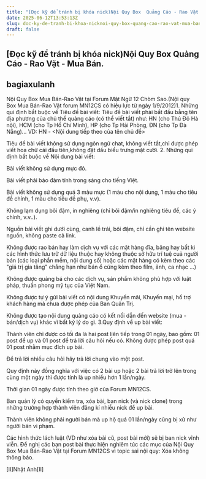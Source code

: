 ```yaml
---
title: "[Đọc kỹ để tránh bị khóa nick)Nội Quy Box  Quảng Cáo - Rao Vặt - Mua Bán."
date: 2025-06-12T13:53:13Z
slug: doc-ky-de-tranh-bi-khoa-nicknoi-quy-box-quang-cao-rao-vat-mua-ban
draft: false
---
```


## [Đọc kỹ để tránh bị khóa nick)Nội Quy Box  Quảng Cáo - Rao Vặt - Mua Bán.

## bagiaxulanh

Nội Quy Box Mua Bán-Rao Vặt tại Forum Mật Ngữ 12 Chòm Sao.(Nội quy Box Mua Bán-Rao Vặt forum MN12CS có hiệu lực từ ngày 1/9/2012)1. Những qui định bắt buộc về Tiêu đề bài viết:
Tiêu đề bài viết phải bắt đầu bằng tên địa phương của chủ thể quảng cáo (có thể viết tắt) như: HN (cho Thủ Đô Hà nội), HCM (cho Tp Hồ Chí Minh), HP (cho Tp Hải Phòng, ĐN (cho Tp Đà Nẵng)... VD: HN - <Nội dung tiếp theo của tên chủ đề>

Tiêu đề bài viết không sử dụng ngôn ngữ chat, không viết tắt,chỉ được phép viết hoa chữ cái đầu tiên,không đặt dấu biểu trưng mặt cười.
2. Những qui định bắt buộc về Nội dung bài viết: 

Bài viết không sử dụng mực đỏ.

Bài viết phải bảo đảm tính trong sáng cho tiếng Việt.

Bài viết không sử dụng quá 3 màu mực (1 màu cho nội dung, 1 màu cho tiêu đề chính, 1 màu cho tiêu đề phụ, v.v).

Không lạm dụng bôi đậm, in nghiêng (chỉ bôi đậm/in nghiêng tiêu đề, các ý chính, v.v..).

Nguồn bài viết ghi dưới cùng, canh lề trái, bôi đậm, chỉ cần ghi tên website nguồn, không paste cả link.

Không được rao bán hay làm dịch vụ với các mặt hàng đĩa, băng hay bất kì các hình thức lưu trữ dữ liệu thuộc hay không thuộc sở hữu trí tuệ cuả người bán (các loại phần mềm, nội dung số) hoặc các mặt hàng có kèm theo các "giá trị gia tăng" chẳng hạn như bán ổ cứng kèm theo film, ảnh, ca nhạc ...)

Không được quảng bá cho các dịch vụ, sản phẩm không phù hợp với luật pháp, thuần phong mỹ tục của Việt Nam.

Không được tự ý gửi bài viết có nội dung Khuyến mãi, Khuyến mại, hổ trợ khách hàng mà chưa được phép của Ban Quản Trị.

 Không được tạo nội dung quảng cáo có kết nối dẫn đến website (mua - bán/dịch vụ) khác vì bất kỳ lý do gì.
3.Quy định về up bài viết:

Thành viên chỉ được có tối đa là hai post liên tiếp trong 01 ngày, bao gồm: 01 post để up và 01 post để trả lời câu hỏi nếu có. Không được phép post quá 01 post nhằm mục đích up bài.

Để trả lời nhiều câu hỏi hãy trả lời chung vào một post.

Quy định này đồng nghĩa với việc có 2 bài up hoặc 2 bài trả lời trở lên trong cùng một ngày thì được tính là up nhiều hơn 1 lần/ngày.

Thời gian 01 ngày được tính theo giờ của Forum MN12CS.

Ban quản lý có quyền kiểm tra, xóa bài, ban nick (và nick clone) trong những trường hợp thành viên đăng kí nhiều nick để up bài.

Thành viên không phải người bán mà up hộ quá 01 lần/ngày cũng bị xử như người bán vi phạm.

Các hình thức lách luật (VD như xóa bài cũ, post bài mới) sẽ bị ban nick vĩnh viễn.
Đề nghị các bạn post bài thực hiện nghiêm túc các mục của Nội Quy Box Mua Bán-Rao Vặt tại Forum MN12CS vì topic sai nội quy: Xóa không thông báo. 
 
[II]Nhật Anh[II]
